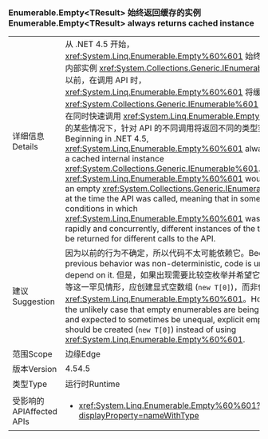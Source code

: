 ### <a name="enumerableemptylttresultgt-always-returns-cached-instance"></a><span data-ttu-id="16927-101">Enumerable.Empty&lt;TResult&gt; 始终返回缓存的实例</span><span class="sxs-lookup"><span data-stu-id="16927-101">Enumerable.Empty&lt;TResult&gt; always returns cached instance</span></span>

|   |   |
|---|---|
|<span data-ttu-id="16927-102">详细信息</span><span class="sxs-lookup"><span data-stu-id="16927-102">Details</span></span>|<span data-ttu-id="16927-103">从 .NET 4.5 开始，<xref:System.Linq.Enumerable.Empty%60%601> 始终返回缓存的内部实例 <xref:System.Collections.Generic.IEnumerable%601>。以前，在调用 API 时，<xref:System.Linq.Enumerable.Empty%60%601> 将缓存空 <xref:System.Collections.Generic.IEnumerable%601>，这意味着在同时快速调用 <xref:System.Linq.Enumerable.Empty%60%601> 的某些情况下，针对 API 的不同调用将返回不同的类型实例。</span><span class="sxs-lookup"><span data-stu-id="16927-103">Beginning in .NET 4.5, <xref:System.Linq.Enumerable.Empty%60%601> always returns a cached internal instance <xref:System.Collections.Generic.IEnumerable%601>.Previously, <xref:System.Linq.Enumerable.Empty%60%601> would cache an empty <xref:System.Collections.Generic.IEnumerable%601> at the time the API was called, meaning that in some conditions in which <xref:System.Linq.Enumerable.Empty%60%601> was called rapidly and concurrently, different instances of the type could be returned for different calls to the API.</span></span>|
|<span data-ttu-id="16927-104">建议</span><span class="sxs-lookup"><span data-stu-id="16927-104">Suggestion</span></span>|<span data-ttu-id="16927-105">因为以前的行为不确定，所以代码不太可能依赖它。</span><span class="sxs-lookup"><span data-stu-id="16927-105">Because the previous behavior was non-deterministic, code is unlikely to depend on it.</span></span> <span data-ttu-id="16927-106">但是，如果出现需要比较空枚举并希望它们有时不相等这一罕见情形，应创建显式空数组 (<code>new T[0]</code>)，而非使用 <xref:System.Linq.Enumerable.Empty%60%601>。</span><span class="sxs-lookup"><span data-stu-id="16927-106">However, in the unlikely case that empty enumerables are being compared and expected to sometimes be unequal, explicit empty arrays should be created (<code>new T[0]</code>) instead of using <xref:System.Linq.Enumerable.Empty%60%601>.</span></span>|
|<span data-ttu-id="16927-107">范围</span><span class="sxs-lookup"><span data-stu-id="16927-107">Scope</span></span>|<span data-ttu-id="16927-108">边缘</span><span class="sxs-lookup"><span data-stu-id="16927-108">Edge</span></span>|
|<span data-ttu-id="16927-109">版本</span><span class="sxs-lookup"><span data-stu-id="16927-109">Version</span></span>|<span data-ttu-id="16927-110">4.5</span><span class="sxs-lookup"><span data-stu-id="16927-110">4.5</span></span>|
|<span data-ttu-id="16927-111">类型</span><span class="sxs-lookup"><span data-stu-id="16927-111">Type</span></span>|<span data-ttu-id="16927-112">运行时</span><span class="sxs-lookup"><span data-stu-id="16927-112">Runtime</span></span>|
|<span data-ttu-id="16927-113">受影响的 API</span><span class="sxs-lookup"><span data-stu-id="16927-113">Affected APIs</span></span>|<ul><li><xref:System.Linq.Enumerable.Empty%60%601?displayProperty=nameWithType></li></ul>|

